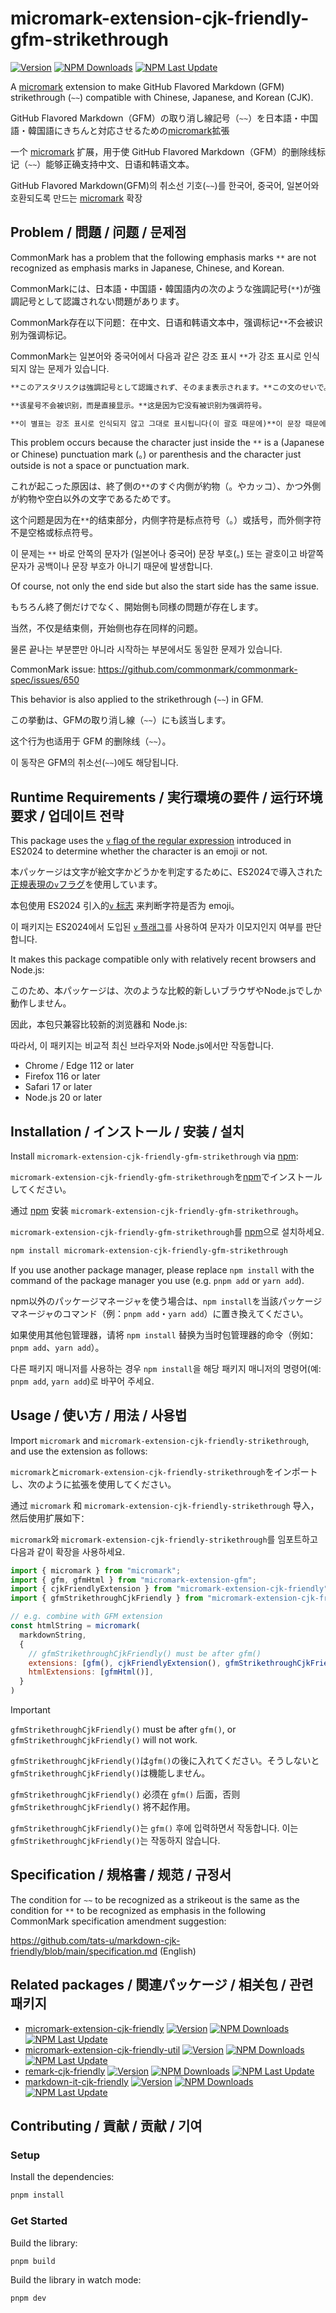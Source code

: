 # micromark-extension-cjk-friendly-gfm-strikethrough

[![Version](https://img.shields.io/npm/v/micromark-extension-cjk-friendly-gfm-strikethrough)](https://npmjs.com/package/micromark-extension-cjk-friendly-gfm-strikethrough) [![NPM Downloads](https://img.shields.io/npm/dw/micromark-extension-cjk-friendly-gfm-strikethrough)](https://npmjs.com/package/micromark-extension-cjk-friendly-gfm-strikethrough) [![NPM Last Update](https://img.shields.io/npm/last-update/micromark-extension-cjk-friendly-gfm-strikethrough)](https://npmjs.com/package/micromark-extension-cjk-friendly-gfm-strikethrough)

A [micromark](https://github.com/micromark/micromark) extension to make GitHub Flavored Markdown (GFM) strikethrough (`~~`) compatible with Chinese, Japanese, and Korean (CJK).

<span lang="ja">GitHub Flavored Markdown（GFM）の取り消し線記号（`~~`）を日本語・中国語・韓国語にきちんと対応させるための[micromark](https://github.com/micromark/micromark)拡張</span>

<span lang="zh-Hans-CN">一个 [micromark](https://github.com/micromark/micromark) 扩展，用于使 GitHub Flavored Markdown（GFM）的删除线标记（`~~`）能够正确支持中文、日语和韩语文本。</span>

<span lang="ko">GitHub Flavored Markdown(GFM)의 취소선 기호(`~~`)를 한국어, 중국어, 일본어와 호환되도록 만드는 [micromark](https://github.com/micromark/micromark) 확장</span>

## Problem / <span lang="ja">問題</span> / <span lang="zh-Hans-CN">问题</span> / <span lang="ko">문제점</span>

CommonMark has a problem that the following emphasis marks `**` are not recognized as emphasis marks in Japanese, Chinese, and Korean.

<span lang="ja">CommonMarkには、日本語・中国語・韓国語内の次のような強調記号(`**`)が強調記号として認識されない問題があります。</span>

<span lang="zh-Hans-CN">CommonMark存在以下问题：在中文、日语和韩语文本中，强调标记`**`不会被识别为强调标记。</span>

<span lang="ko">CommonMark는 일본어와 중국어에서 다음과 같은 강조 표시 `**`가 강조 표시로 인식되지 않는 문제가 있습니다.</span>

```md
**このアスタリスクは強調記号として認識されず、そのまま表示されます。**この文のせいで。

**该星号不会被识别，而是直接显示。**这是因为它没有被识别为强调符号。

**이 별표는 강조 표시로 인식되지 않고 그대로 표시됩니다(이 괄호 때문에)**이 문장 때문에.
```

This problem occurs because the character just inside the `**` is a (Japanese or Chinese) punctuation mark (。) or parenthesis and the character just outside is not a space or punctuation mark.

<span lang="ja">これが起こった原因は、終了側の`**`のすぐ内側が約物（。やカッコ）、かつ外側が約物や空白以外の文字であるためです。</span>

<span lang="zh-Hans-CN">这个问题是因为在`**`的结束部分，内侧字符是标点符号（。）或括号，而外侧字符不是空格或标点符号。</span>

<span lang="ko">이 문제는 `**` 바로 안쪽의 문자가 (일본어나 중국어) 문장 부호(。) 또는 괄호이고 바깥쪽 문자가 공백이나 문장 부호가 아니기 때문에 발생합니다.</span>

Of course, not only the end side but also the start side has the same issue.

<span lang="ja">もちろん終了側だけでなく、開始側も同様の問題が存在します。</span>

<span lang="zh-Hans-CN">当然，不仅是结束侧，开始侧也存在同样的问题。</span>

<span lang="ko">물론 끝나는 부분뿐만 아니라 시작하는 부분에서도 동일한 문제가 있습니다.</span>

CommonMark issue: https://github.com/commonmark/commonmark-spec/issues/650

This behavior is also applied to the strikethrough (`~~`) in GFM.

<span lang="ja">この挙動は、GFMの取り消し線（`~~`）にも該当します。</span>

<span lang="zh-Hans-CN">这个行为也适用于 GFM 的删除线（`~~`）。</span>

<span lang="ko">이 동작은 GFM의 취소선(`~~`)에도 해당됩니다.</span>

## Runtime Requirements / <span lang="ja">実行環境の要件</span> / <span lang="zh-Hans-CN">运行环境要求</span> / <span lang="ko">업데이트 전략</span>

This package uses the [`v` flag of the regular expression](https://developer.mozilla.org/en-US/docs/Web/JavaScript/Reference/Global_Objects/RegExp/unicodeSets) introduced in ES2024 to determine whether the character is an emoji or not.

<span lang="ja">本パッケージは文字が絵文字かどうかを判定するために、ES2024で導入された[正規表現の`v`フラグ](https://developer.mozilla.org/ja/docs/Web/JavaScript/Reference/Global_Objects/RegExp/unicodeSets)を使用しています。</span>

<span lang="zh-CN">本包使用 ES2024 引入的[`v` 标志](https://developer.mozilla.org/en-US/docs/Web/JavaScript/Reference/Global_Objects/RegExp/unicodeSets) 来判断字符是否为 emoji。</span>

<span lang="ko">이 패키지는 ES2024에서 도입된 [`v` 플래그](https://developer.mozilla.org/ko/docs/Web/JavaScript/Reference/Global_Objects/RegExp/unicodeSets)를 사용하여 문자가 이모지인지 여부를 판단합니다.</span>

It makes this package compatible only with relatively recent browsers and Node.js:

<span lang="ja">このため、本パッケージは、次のような比較的新しいブラウザやNode.jsでしか動作しません。</span>

<span lang="zh-CN">因此，本包只兼容比较新的浏览器和 Node.js:</span>

<span lang="ko">따라서, 이 패키지는 비교적 최신 브라우저와 Node.js에서만 작동합니다.</span>

- Chrome / Edge 112 or later
- Firefox 116 or later
- Safari 17 or later
- Node.js 20 or later

## Installation / <span lang="ja">インストール</span> / <span lang="zh-Hans-CN">安装</span> / <span lang="ko">설치</span>

Install `micromark-extension-cjk-friendly-gfm-strikethrough` via [npm](https://www.npmjs.com/):

<span lang="ja">`micromark-extension-cjk-friendly-gfm-strikethrough`を[npm](https://www.npmjs.com/)でインストールしてください。</span>

<span lang="zh-Hans-CN">通过 [npm](https://www.npmjs.com/) 安装 `micromark-extension-cjk-friendly-gfm-strikethrough`。</span>

<span lang="ko">`micromark-extension-cjk-friendly-gfm-strikethrough`를 [npm](https://www.npmjs.com/)으로 설치하세요.</span>

```bash
npm install micromark-extension-cjk-friendly-gfm-strikethrough
```

If you use another package manager, please replace `npm install` with the command of the package manager you use (e.g. `pnpm add` or `yarn add`).

<span lang="ja">npm以外のパッケージマネージャを使う場合は、`npm install`を当該パッケージマネージャのコマンド（例：`pnpm add`・`yarn add`）に置き換えてください。</span>

<span lang="zh-Hans-CN">如果使用其他包管理器，请将 `npm install` 替换为当时包管理器的命令（例如：`pnpm add`、`yarn add`）。</span>

<span lang="ko">다른 패키지 매니저를 사용하는 경우 `npm install`을 해당 패키지 매니저의 명령어(예: `pnpm add`, `yarn add`)로 바꾸어 주세요.</span>

## Usage / <span lang="ja">使い方</span> / <span lang="zh-Hans-CN">用法</span> / <span lang="ko">사용법</span>

Import `micromark` and `micromark-extension-cjk-friendly-strikethrough`, and use the extension as follows:

<span lang="ja">`micromark`と`micromark-extension-cjk-friendly-strikethrough`をインポートし、次のように拡張を使用してください。</span>

<span lang="zh-Hans-CN">通过 `micromark` 和 `micromark-extension-cjk-friendly-strikethrough` 导入，然后使用扩展如下：</span>

<span lang="ko">`micromark`와 `micromark-extension-cjk-friendly-strikethrough`를 임포트하고 다음과 같이 확장을 사용하세요.</span>

```js
import { micromark } from "micromark";
import { gfm, gfmHtml } from "micromark-extension-gfm";
import { cjkFriendlyExtension } from "micromark-extension-cjk-friendly";
import { gfmStrikethroughCjkFriendly } from "micromark-extension-cjk-friendly-gfm-strikethrough";

// e.g. combine with GFM extension
const htmlString = micromark(
  markdownString,
  {
    // gfmStrikethroughCjkFriendly() must be after gfm()
    extensions: [gfm(), cjkFriendlyExtension(), gfmStrikethroughCjkFriendly()],
    htmlExtensions: [gfmHtml()],
  }
)
```

> [!IMPORTANT]
> `gfmStrikethroughCjkFriendly()` must be after `gfm()`, or `gfmStrikethroughCjkFriendly()` will not work.
>
> <span lang="ja">`gfmStrikethroughCjkFriendly()`は`gfm()`の後に入れてください。そうしないと`gfmStrikethroughCjkFriendly()`は機能しません。</span>
>
> <span lang="zh-Hans-CN">`gfmStrikethroughCjkFriendly()` 必须在 `gfm()` 后面，否则 `gfmStrikethroughCjkFriendly()` 将不起作用。</span>
>
> <span lang="ko">`gfmStrikethroughCjkFriendly()`는 `gfm()` 후에 입력하면서 작동합니다. 이는 `gfmStrikethroughCjkFriendly()`는 작동하지 않습니다.</span>

## Specification / <span lang="ja">規格書</span> / <span lang="zh-Hans-CN">规范</span> / <span lang="ko">규정서</span>

The condition for `~~` to be recognized as a strikeout is the same as the condition for `**` to be recognized as emphasis in the following CommonMark specification amendment suggestion:

https://github.com/tats-u/markdown-cjk-friendly/blob/main/specification.md (English)

## Related packages / <span lang="ja">関連パッケージ</span> / <span lang="zh-Hans-CN">相关包</span> / <span lang="ko">관련 패키지</span>

- [micromark-extension-cjk-friendly](https://npmjs.com/package/micromark-extension-cjk-friendly) [![Version](https://img.shields.io/npm/v/micromark-extension-cjk-friendly)](https://npmjs.com/package/micromark-extension-cjk-friendly) [![NPM Downloads](https://img.shields.io/npm/dw/micromark-extension-cjk-friendly)](https://npmjs.com/package/micromark-extension-cjk-friendly) [![NPM Last Update](https://img.shields.io/npm/last-update/micromark-extension-cjk-friendly)](https://npmjs.com/package/micromark-extension-cjk-friendly)
- [micromark-extension-cjk-friendly-util](https://npmjs.com/package/micromark-extension-cjk-friendly-util) [![Version](https://img.shields.io/npm/v/micromark-extension-cjk-friendly-util)](https://npmjs.com/package/micromark-extension-cjk-friendly-util) [![NPM Downloads](https://img.shields.io/npm/dw/micromark-extension-cjk-friendly-util)](https://npmjs.com/package/micromark-extension-cjk-friendly-util) [![NPM Last Update](https://img.shields.io/npm/last-update/micromark-extension-cjk-friendly-util)](https://npmjs.com/package/micromark-extension-cjk-friendly-util)
- [remark-cjk-friendly](https://npmjs.com/package/remark-cjk-friendly) [![Version](https://img.shields.io/npm/v/remark-cjk-friendly)](https://npmjs.com/package/remark-cjk-friendly) [![NPM Downloads](https://img.shields.io/npm/dw/remark-cjk-friendly)](https://npmjs.com/package/remark-cjk-friendly) [![NPM Last Update](https://img.shields.io/npm/last-update/remark-cjk-friendly)](https://npmjs.com/package/remark-cjk-friendly)
- [markdown-it-cjk-friendly](https://npmjs.com/package/markdown-it-cjk-friendly) [![Version](https://img.shields.io/npm/v/markdown-it-cjk-friendly)](https://npmjs.com/package/markdown-it-cjk-friendly) [![NPM Downloads](https://img.shields.io/npm/dw/markdown-it-cjk-friendly)](https://npmjs.com/package/markdown-it-cjk-friendly) [![NPM Last Update](https://img.shields.io/npm/last-update/markdown-it-cjk-friendly)](https://npmjs.com/package/markdown-it-cjk-friendly)

## Contributing / <span lang="ja">貢献</span> / <span lang="zh-Hans-CN">贡献</span> / <span lang="ko">기여</span>

### Setup

Install the dependencies:

```bash
pnpm install
```

### Get Started

Build the library:

```bash
pnpm build
```

Build the library in watch mode:

```bash
pnpm dev
```
